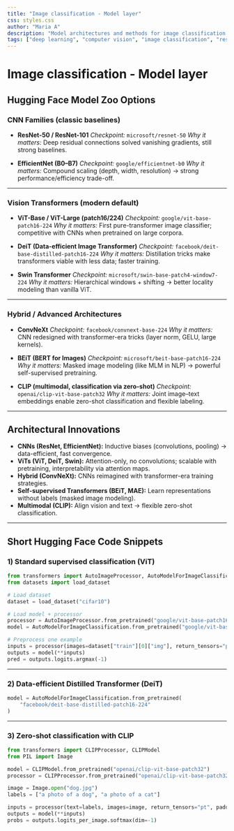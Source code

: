 ```yaml
---
title: "Image classification - Model layer"
css: styles.css
author: "Maria A"
description: "Model architectures and methods for image classification."
tags: ["deep learning", "computer vision", "image classification", "research"]
---
```

# Image classification - Model layer

## Hugging Face Model Zoo Options

### **CNN Families (classic baselines)**

* **ResNet-50 / ResNet-101**
  *Checkpoint:* `microsoft/resnet-50`
  *Why it matters:* Deep residual connections solved vanishing gradients, still strong baselines.

* **EfficientNet (B0–B7)**
  *Checkpoint:* `google/efficientnet-b0`
  *Why it matters:* Compound scaling (depth, width, resolution) → strong performance/efficiency trade-off.

---

### **Vision Transformers (modern default)**

* **ViT-Base / ViT-Large (patch16/224)**
  *Checkpoint:* `google/vit-base-patch16-224`
  *Why it matters:* First pure-transformer image classifier; competitive with CNNs when pretrained on large corpora.

* **DeiT (Data-efficient Image Transformer)**
  *Checkpoint:* `facebook/deit-base-distilled-patch16-224`
  *Why it matters:* Distillation tricks make transformers viable with less data; faster training.

* **Swin Transformer**
  *Checkpoint:* `microsoft/swin-base-patch4-window7-224`
  *Why it matters:* Hierarchical windows + shifting → better locality modeling than vanilla ViT.

---

### **Hybrid / Advanced Architectures**

* **ConvNeXt**
  *Checkpoint:* `facebook/convnext-base-224`
  *Why it matters:* CNN redesigned with transformer-era tricks (layer norm, GELU, large kernels).

* **BEiT (BERT for Images)**
  *Checkpoint:* `microsoft/beit-base-patch16-224`
  *Why it matters:* Masked image modeling (like MLM in NLP) → powerful self-supervised pretraining.

* **CLIP (multimodal, classification via zero-shot)**
  *Checkpoint:* `openai/clip-vit-base-patch32`
  *Why it matters:* Joint image–text embeddings enable zero-shot classification and flexible labeling.

---

## Architectural Innovations

* **CNNs (ResNet, EfficientNet):** Inductive biases (convolutions, pooling) → data-efficient, fast convergence.
* **ViTs (ViT, DeiT, Swin):** Attention-only, no convolutions; scalable with pretraining, interpretability via attention maps.
* **Hybrid (ConvNeXt):** CNNs reimagined with transformer-era training strategies.
* **Self-supervised Transformers (BEiT, MAE):** Learn representations without labels (masked image modeling).
* **Multimodal (CLIP):** Align vision and text → flexible zero-shot classification.

---

## Short Hugging Face Code Snippets

### 1) Standard supervised classification (ViT)

```python
from transformers import AutoImageProcessor, AutoModelForImageClassification
from datasets import load_dataset

# Load dataset
dataset = load_dataset("cifar10")

# Load model + processor
processor = AutoImageProcessor.from_pretrained("google/vit-base-patch16-224")
model = AutoModelForImageClassification.from_pretrained("google/vit-base-patch16-224")

# Preprocess one example
inputs = processor(images=dataset["train"][0]["img"], return_tensors="pt")
outputs = model(**inputs)
pred = outputs.logits.argmax(-1)
```

---

### 2) Data-efficient Distilled Transformer (DeiT)

```python
model = AutoModelForImageClassification.from_pretrained(
    "facebook/deit-base-distilled-patch16-224"
)
```

---

### 3) Zero-shot classification with CLIP

```python
from transformers import CLIPProcessor, CLIPModel
from PIL import Image

model = CLIPModel.from_pretrained("openai/clip-vit-base-patch32")
processor = CLIPProcessor.from_pretrained("openai/clip-vit-base-patch32")

image = Image.open("dog.jpg")
labels = ["a photo of a dog", "a photo of a cat"]

inputs = processor(text=labels, images=image, return_tensors="pt", padding=True)
outputs = model(**inputs)
probs = outputs.logits_per_image.softmax(dim=-1)
```


